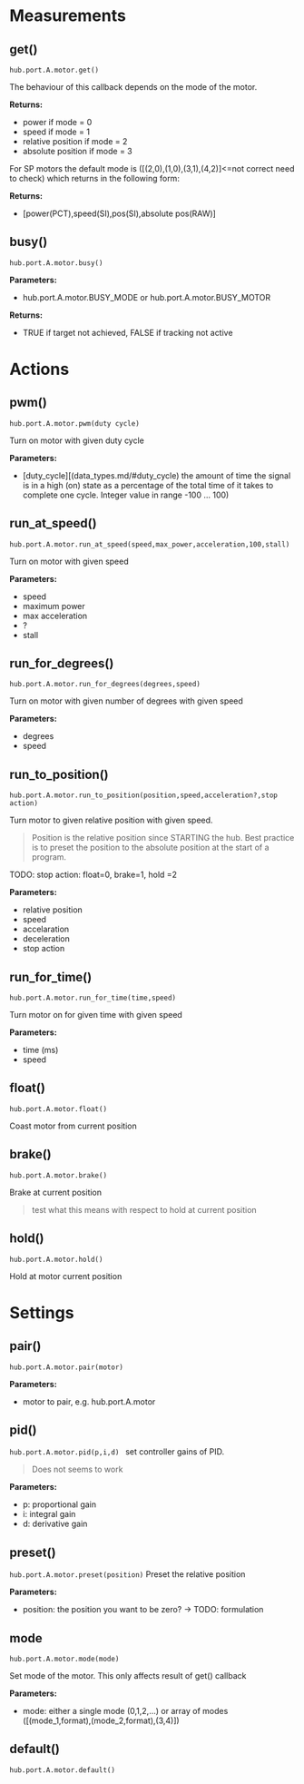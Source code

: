 # Measurements

## get()


`hub.port.A.motor.get() `


The behaviour of this callback depends on the mode of the motor. 

__Returns:__

*  power if mode = 0
*  speed if mode = 1
*  relative position if mode = 2
*  absolute position if mode = 3 

For SP motors the default mode is ([(2,0),(1,0),(3,1),(4,2)]<=not correct need to check)
which returns in the following form:

__Returns:__

*  [power(PCT),speed(SI),pos(SI),absolute pos(RAW)] 

## busy()

`hub.port.A.motor.busy()`

__Parameters:__

*  hub.port.A.motor.BUSY_MODE or hub.port.A.motor.BUSY_MOTOR

__Returns:__

*  TRUE if target not achieved, FALSE if tracking not active

# Actions

## pwm()

`hub.port.A.motor.pwm(duty cycle)`

Turn on motor with given duty cycle

__Parameters:__

*  [duty_cycle][(data_types.md/#duty_cycle) the amount of time the signal is in a high (on) state as a percentage of the total time of it takes to complete one cycle. Integer value in range -100 ... 100)

## run_at_speed()

`hub.port.A.motor.run_at_speed(speed,max_power,acceleration,100,stall)`

Turn on motor with given speed

__Parameters:__

*  speed
*  maximum power
*  max acceleration
*  ?
*  stall 

## run_for_degrees()

`hub.port.A.motor.run_for_degrees(degrees,speed)`

Turn on motor with given number of degrees with given speed

__Parameters:__

*  degrees
*  speed

## run_to_position()

`hub.port.A.motor.run_to_position(position,speed,acceleration?,stop action)`

Turn motor to given relative position with given speed. 

> Position is the relative position since STARTING the hub. Best practice is to preset the position to the absolute position at the start of a program.

TODO: stop action: float=0,  brake=1, hold =2

__Parameters:__

*  relative position
*  speed
*  accelaration
*  deceleration
*  stop action

## run_for_time()

`hub.port.A.motor.run_for_time(time,speed)`

Turn motor on for given time with given speed

__Parameters:__

*  time (ms)
*  speed

## float()
`hub.port.A.motor.float()`

Coast motor from current position

## brake()
  
`hub.port.A.motor.brake()`

Brake at current position

> test what this means with respect to hold at current position

## hold()

`hub.port.A.motor.hold()`

Hold at motor current position

# Settings

## pair()

`hub.port.A.motor.pair(motor)`

__Parameters:__

*  motor to pair, e.g. hub.port.A.motor

## pid()

`hub.port.A.motor.pid(p,i,d) `
set controller gains of PID. 

> Does not seems to work

__Parameters:__

*  p: proportional gain
*  i: integral gain
*  d: derivative gain

## preset()

`hub.port.A.motor.preset(position)`
Preset the relative position

__Parameters:__

*  position: the position you want to be zero? -> TODO: formulation

## mode

`hub.port.A.motor.mode(mode)`

Set mode of the motor. This only affects result of get() callback

__Parameters:__

*  mode: either a single mode (0,1,2,...) or array of modes ([(mode_1,format),(mode_2,format),(3,4)])

## default()

`hub.port.A.motor.default()`


